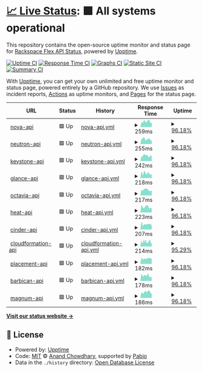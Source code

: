 # [📈 Live Status](https://status.api.dfw3.rackspacecloud.com/): <!--live status--> **🟩 All systems operational**

This repository contains the open-source uptime monitor and status page for [Rackspace Flex API Status](https://status.api.dfw3.rackspacecloud.com/), powered by [Upptime](https://github.com/upptime/upptime).

[![Uptime CI](https://github.com/the2hill/rs-flex-uptime-dfw/workflows/Uptime%20CI/badge.svg)](https://github.com/the2hill/rs-flex-uptime-dfw/actions?query=workflow%3A%22Uptime+CI%22)
[![Response Time CI](https://github.com/the2hill/rs-flex-uptime-dfw/workflows/Response%20Time%20CI/badge.svg)](https://github.com/the2hill/rs-flex-uptime-dfw/actions?query=workflow%3A%22Response+Time+CI%22)
[![Graphs CI](https://github.com/the2hill/rs-flex-uptime-dfw/workflows/Graphs%20CI/badge.svg)](https://github.com/the2hill/rs-flex-uptime-dfw/actions?query=workflow%3A%22Graphs+CI%22)
[![Static Site CI](https://github.com/the2hill/rs-flex-uptime-dfw/workflows/Static%20Site%20CI/badge.svg)](https://github.com/the2hill/rs-flex-uptime-dfw/actions?query=workflow%3A%22Static+Site+CI%22)
[![Summary CI](https://github.com/the2hill/rs-flex-uptime-dfw/workflows/Summary%20CI/badge.svg)](https://github.com/the2hill/rs-flex-uptime-dfw/actions?query=workflow%3A%22Summary+CI%22)

With [Upptime](https://upptime.js.org), you can get your own unlimited and free uptime monitor and status page, powered entirely by a GitHub repository. We use [Issues](https://github.com/the2hill/rs-flex-uptime-dfw/issues) as incident reports, [Actions](https://github.com/the2hill/rs-flex-uptime-dfw/actions) as uptime monitors, and [Pages](https://status.api.dfw3.rackspacecloud.com/) for the status page.

<!--start: status pages-->
<!-- This summary is generated by Upptime (https://github.com/upptime/upptime) -->
<!-- Do not edit this manually, your changes will be overwritten -->
<!-- prettier-ignore -->
| URL | Status | History | Response Time | Uptime |
| --- | ------ | ------- | ------------- | ------ |
| <img alt="" src="https://icons.duckduckgo.com/ip3/nova.api.dfw3.rackspacecloud.com.ico" height="13"> [nova-api](https://nova.api.dfw3.rackspacecloud.com) | 🟩 Up | [nova-api.yml](https://github.com/the2hill/rs-flex-uptime-dfw/commits/HEAD/history/nova-api.yml) | <details><summary><img alt="Response time graph" src="./graphs/nova-api/response-time-week.png" height="20"> 259ms</summary><br><a href="https://status.api.dfw3.rackspacecloud.com/history/nova-api"><img alt="Response time 282" src="https://img.shields.io/endpoint?url=https%3A%2F%2Fraw.githubusercontent.com%2Fthe2hill%2Frs-flex-uptime-dfw%2FHEAD%2Fapi%2Fnova-api%2Fresponse-time.json"></a><br><a href="https://status.api.dfw3.rackspacecloud.com/history/nova-api"><img alt="24-hour response time 262" src="https://img.shields.io/endpoint?url=https%3A%2F%2Fraw.githubusercontent.com%2Fthe2hill%2Frs-flex-uptime-dfw%2FHEAD%2Fapi%2Fnova-api%2Fresponse-time-day.json"></a><br><a href="https://status.api.dfw3.rackspacecloud.com/history/nova-api"><img alt="7-day response time 259" src="https://img.shields.io/endpoint?url=https%3A%2F%2Fraw.githubusercontent.com%2Fthe2hill%2Frs-flex-uptime-dfw%2FHEAD%2Fapi%2Fnova-api%2Fresponse-time-week.json"></a><br><a href="https://status.api.dfw3.rackspacecloud.com/history/nova-api"><img alt="30-day response time 263" src="https://img.shields.io/endpoint?url=https%3A%2F%2Fraw.githubusercontent.com%2Fthe2hill%2Frs-flex-uptime-dfw%2FHEAD%2Fapi%2Fnova-api%2Fresponse-time-month.json"></a><br><a href="https://status.api.dfw3.rackspacecloud.com/history/nova-api"><img alt="1-year response time 282" src="https://img.shields.io/endpoint?url=https%3A%2F%2Fraw.githubusercontent.com%2Fthe2hill%2Frs-flex-uptime-dfw%2FHEAD%2Fapi%2Fnova-api%2Fresponse-time-year.json"></a></details> | <details><summary><a href="https://status.api.dfw3.rackspacecloud.com/history/nova-api">96.18%</a></summary><a href="https://status.api.dfw3.rackspacecloud.com/history/nova-api"><img alt="All-time uptime 99.62%" src="https://img.shields.io/endpoint?url=https%3A%2F%2Fraw.githubusercontent.com%2Fthe2hill%2Frs-flex-uptime-dfw%2FHEAD%2Fapi%2Fnova-api%2Fuptime.json"></a><br><a href="https://status.api.dfw3.rackspacecloud.com/history/nova-api"><img alt="24-hour uptime 100.00%" src="https://img.shields.io/endpoint?url=https%3A%2F%2Fraw.githubusercontent.com%2Fthe2hill%2Frs-flex-uptime-dfw%2FHEAD%2Fapi%2Fnova-api%2Fuptime-day.json"></a><br><a href="https://status.api.dfw3.rackspacecloud.com/history/nova-api"><img alt="7-day uptime 96.18%" src="https://img.shields.io/endpoint?url=https%3A%2F%2Fraw.githubusercontent.com%2Fthe2hill%2Frs-flex-uptime-dfw%2FHEAD%2Fapi%2Fnova-api%2Fuptime-week.json"></a><br><a href="https://status.api.dfw3.rackspacecloud.com/history/nova-api"><img alt="30-day uptime 98.54%" src="https://img.shields.io/endpoint?url=https%3A%2F%2Fraw.githubusercontent.com%2Fthe2hill%2Frs-flex-uptime-dfw%2FHEAD%2Fapi%2Fnova-api%2Fuptime-month.json"></a><br><a href="https://status.api.dfw3.rackspacecloud.com/history/nova-api"><img alt="1-year uptime 99.62%" src="https://img.shields.io/endpoint?url=https%3A%2F%2Fraw.githubusercontent.com%2Fthe2hill%2Frs-flex-uptime-dfw%2FHEAD%2Fapi%2Fnova-api%2Fuptime-year.json"></a></details>
| <img alt="" src="https://icons.duckduckgo.com/ip3/neutron.api.dfw3.rackspacecloud.com.ico" height="13"> [neutron-api](https://neutron.api.dfw3.rackspacecloud.com) | 🟩 Up | [neutron-api.yml](https://github.com/the2hill/rs-flex-uptime-dfw/commits/HEAD/history/neutron-api.yml) | <details><summary><img alt="Response time graph" src="./graphs/neutron-api/response-time-week.png" height="20"> 255ms</summary><br><a href="https://status.api.dfw3.rackspacecloud.com/history/neutron-api"><img alt="Response time 260" src="https://img.shields.io/endpoint?url=https%3A%2F%2Fraw.githubusercontent.com%2Fthe2hill%2Frs-flex-uptime-dfw%2FHEAD%2Fapi%2Fneutron-api%2Fresponse-time.json"></a><br><a href="https://status.api.dfw3.rackspacecloud.com/history/neutron-api"><img alt="24-hour response time 219" src="https://img.shields.io/endpoint?url=https%3A%2F%2Fraw.githubusercontent.com%2Fthe2hill%2Frs-flex-uptime-dfw%2FHEAD%2Fapi%2Fneutron-api%2Fresponse-time-day.json"></a><br><a href="https://status.api.dfw3.rackspacecloud.com/history/neutron-api"><img alt="7-day response time 255" src="https://img.shields.io/endpoint?url=https%3A%2F%2Fraw.githubusercontent.com%2Fthe2hill%2Frs-flex-uptime-dfw%2FHEAD%2Fapi%2Fneutron-api%2Fresponse-time-week.json"></a><br><a href="https://status.api.dfw3.rackspacecloud.com/history/neutron-api"><img alt="30-day response time 240" src="https://img.shields.io/endpoint?url=https%3A%2F%2Fraw.githubusercontent.com%2Fthe2hill%2Frs-flex-uptime-dfw%2FHEAD%2Fapi%2Fneutron-api%2Fresponse-time-month.json"></a><br><a href="https://status.api.dfw3.rackspacecloud.com/history/neutron-api"><img alt="1-year response time 260" src="https://img.shields.io/endpoint?url=https%3A%2F%2Fraw.githubusercontent.com%2Fthe2hill%2Frs-flex-uptime-dfw%2FHEAD%2Fapi%2Fneutron-api%2Fresponse-time-year.json"></a></details> | <details><summary><a href="https://status.api.dfw3.rackspacecloud.com/history/neutron-api">96.18%</a></summary><a href="https://status.api.dfw3.rackspacecloud.com/history/neutron-api"><img alt="All-time uptime 99.66%" src="https://img.shields.io/endpoint?url=https%3A%2F%2Fraw.githubusercontent.com%2Fthe2hill%2Frs-flex-uptime-dfw%2FHEAD%2Fapi%2Fneutron-api%2Fuptime.json"></a><br><a href="https://status.api.dfw3.rackspacecloud.com/history/neutron-api"><img alt="24-hour uptime 100.00%" src="https://img.shields.io/endpoint?url=https%3A%2F%2Fraw.githubusercontent.com%2Fthe2hill%2Frs-flex-uptime-dfw%2FHEAD%2Fapi%2Fneutron-api%2Fuptime-day.json"></a><br><a href="https://status.api.dfw3.rackspacecloud.com/history/neutron-api"><img alt="7-day uptime 96.18%" src="https://img.shields.io/endpoint?url=https%3A%2F%2Fraw.githubusercontent.com%2Fthe2hill%2Frs-flex-uptime-dfw%2FHEAD%2Fapi%2Fneutron-api%2Fuptime-week.json"></a><br><a href="https://status.api.dfw3.rackspacecloud.com/history/neutron-api"><img alt="30-day uptime 99.12%" src="https://img.shields.io/endpoint?url=https%3A%2F%2Fraw.githubusercontent.com%2Fthe2hill%2Frs-flex-uptime-dfw%2FHEAD%2Fapi%2Fneutron-api%2Fuptime-month.json"></a><br><a href="https://status.api.dfw3.rackspacecloud.com/history/neutron-api"><img alt="1-year uptime 99.66%" src="https://img.shields.io/endpoint?url=https%3A%2F%2Fraw.githubusercontent.com%2Fthe2hill%2Frs-flex-uptime-dfw%2FHEAD%2Fapi%2Fneutron-api%2Fuptime-year.json"></a></details>
| <img alt="" src="https://icons.duckduckgo.com/ip3/keystone.api.dfw3.rackspacecloud.com.ico" height="13"> [keystone-api](https://keystone.api.dfw3.rackspacecloud.com/v3) | 🟩 Up | [keystone-api.yml](https://github.com/the2hill/rs-flex-uptime-dfw/commits/HEAD/history/keystone-api.yml) | <details><summary><img alt="Response time graph" src="./graphs/keystone-api/response-time-week.png" height="20"> 242ms</summary><br><a href="https://status.api.dfw3.rackspacecloud.com/history/keystone-api"><img alt="Response time 260" src="https://img.shields.io/endpoint?url=https%3A%2F%2Fraw.githubusercontent.com%2Fthe2hill%2Frs-flex-uptime-dfw%2FHEAD%2Fapi%2Fkeystone-api%2Fresponse-time.json"></a><br><a href="https://status.api.dfw3.rackspacecloud.com/history/keystone-api"><img alt="24-hour response time 239" src="https://img.shields.io/endpoint?url=https%3A%2F%2Fraw.githubusercontent.com%2Fthe2hill%2Frs-flex-uptime-dfw%2FHEAD%2Fapi%2Fkeystone-api%2Fresponse-time-day.json"></a><br><a href="https://status.api.dfw3.rackspacecloud.com/history/keystone-api"><img alt="7-day response time 242" src="https://img.shields.io/endpoint?url=https%3A%2F%2Fraw.githubusercontent.com%2Fthe2hill%2Frs-flex-uptime-dfw%2FHEAD%2Fapi%2Fkeystone-api%2Fresponse-time-week.json"></a><br><a href="https://status.api.dfw3.rackspacecloud.com/history/keystone-api"><img alt="30-day response time 237" src="https://img.shields.io/endpoint?url=https%3A%2F%2Fraw.githubusercontent.com%2Fthe2hill%2Frs-flex-uptime-dfw%2FHEAD%2Fapi%2Fkeystone-api%2Fresponse-time-month.json"></a><br><a href="https://status.api.dfw3.rackspacecloud.com/history/keystone-api"><img alt="1-year response time 260" src="https://img.shields.io/endpoint?url=https%3A%2F%2Fraw.githubusercontent.com%2Fthe2hill%2Frs-flex-uptime-dfw%2FHEAD%2Fapi%2Fkeystone-api%2Fresponse-time-year.json"></a></details> | <details><summary><a href="https://status.api.dfw3.rackspacecloud.com/history/keystone-api">96.18%</a></summary><a href="https://status.api.dfw3.rackspacecloud.com/history/keystone-api"><img alt="All-time uptime 99.77%" src="https://img.shields.io/endpoint?url=https%3A%2F%2Fraw.githubusercontent.com%2Fthe2hill%2Frs-flex-uptime-dfw%2FHEAD%2Fapi%2Fkeystone-api%2Fuptime.json"></a><br><a href="https://status.api.dfw3.rackspacecloud.com/history/keystone-api"><img alt="24-hour uptime 100.00%" src="https://img.shields.io/endpoint?url=https%3A%2F%2Fraw.githubusercontent.com%2Fthe2hill%2Frs-flex-uptime-dfw%2FHEAD%2Fapi%2Fkeystone-api%2Fuptime-day.json"></a><br><a href="https://status.api.dfw3.rackspacecloud.com/history/keystone-api"><img alt="7-day uptime 96.18%" src="https://img.shields.io/endpoint?url=https%3A%2F%2Fraw.githubusercontent.com%2Fthe2hill%2Frs-flex-uptime-dfw%2FHEAD%2Fapi%2Fkeystone-api%2Fuptime-week.json"></a><br><a href="https://status.api.dfw3.rackspacecloud.com/history/keystone-api"><img alt="30-day uptime 99.12%" src="https://img.shields.io/endpoint?url=https%3A%2F%2Fraw.githubusercontent.com%2Fthe2hill%2Frs-flex-uptime-dfw%2FHEAD%2Fapi%2Fkeystone-api%2Fuptime-month.json"></a><br><a href="https://status.api.dfw3.rackspacecloud.com/history/keystone-api"><img alt="1-year uptime 99.77%" src="https://img.shields.io/endpoint?url=https%3A%2F%2Fraw.githubusercontent.com%2Fthe2hill%2Frs-flex-uptime-dfw%2FHEAD%2Fapi%2Fkeystone-api%2Fuptime-year.json"></a></details>
| <img alt="" src="https://icons.duckduckgo.com/ip3/glance.api.dfw3.rackspacecloud.com.ico" height="13"> [glance-api](https://glance.api.dfw3.rackspacecloud.com) | 🟩 Up | [glance-api.yml](https://github.com/the2hill/rs-flex-uptime-dfw/commits/HEAD/history/glance-api.yml) | <details><summary><img alt="Response time graph" src="./graphs/glance-api/response-time-week.png" height="20"> 218ms</summary><br><a href="https://status.api.dfw3.rackspacecloud.com/history/glance-api"><img alt="Response time 262" src="https://img.shields.io/endpoint?url=https%3A%2F%2Fraw.githubusercontent.com%2Fthe2hill%2Frs-flex-uptime-dfw%2FHEAD%2Fapi%2Fglance-api%2Fresponse-time.json"></a><br><a href="https://status.api.dfw3.rackspacecloud.com/history/glance-api"><img alt="24-hour response time 190" src="https://img.shields.io/endpoint?url=https%3A%2F%2Fraw.githubusercontent.com%2Fthe2hill%2Frs-flex-uptime-dfw%2FHEAD%2Fapi%2Fglance-api%2Fresponse-time-day.json"></a><br><a href="https://status.api.dfw3.rackspacecloud.com/history/glance-api"><img alt="7-day response time 218" src="https://img.shields.io/endpoint?url=https%3A%2F%2Fraw.githubusercontent.com%2Fthe2hill%2Frs-flex-uptime-dfw%2FHEAD%2Fapi%2Fglance-api%2Fresponse-time-week.json"></a><br><a href="https://status.api.dfw3.rackspacecloud.com/history/glance-api"><img alt="30-day response time 223" src="https://img.shields.io/endpoint?url=https%3A%2F%2Fraw.githubusercontent.com%2Fthe2hill%2Frs-flex-uptime-dfw%2FHEAD%2Fapi%2Fglance-api%2Fresponse-time-month.json"></a><br><a href="https://status.api.dfw3.rackspacecloud.com/history/glance-api"><img alt="1-year response time 262" src="https://img.shields.io/endpoint?url=https%3A%2F%2Fraw.githubusercontent.com%2Fthe2hill%2Frs-flex-uptime-dfw%2FHEAD%2Fapi%2Fglance-api%2Fresponse-time-year.json"></a></details> | <details><summary><a href="https://status.api.dfw3.rackspacecloud.com/history/glance-api">96.18%</a></summary><a href="https://status.api.dfw3.rackspacecloud.com/history/glance-api"><img alt="All-time uptime 99.75%" src="https://img.shields.io/endpoint?url=https%3A%2F%2Fraw.githubusercontent.com%2Fthe2hill%2Frs-flex-uptime-dfw%2FHEAD%2Fapi%2Fglance-api%2Fuptime.json"></a><br><a href="https://status.api.dfw3.rackspacecloud.com/history/glance-api"><img alt="24-hour uptime 100.00%" src="https://img.shields.io/endpoint?url=https%3A%2F%2Fraw.githubusercontent.com%2Fthe2hill%2Frs-flex-uptime-dfw%2FHEAD%2Fapi%2Fglance-api%2Fuptime-day.json"></a><br><a href="https://status.api.dfw3.rackspacecloud.com/history/glance-api"><img alt="7-day uptime 96.18%" src="https://img.shields.io/endpoint?url=https%3A%2F%2Fraw.githubusercontent.com%2Fthe2hill%2Frs-flex-uptime-dfw%2FHEAD%2Fapi%2Fglance-api%2Fuptime-week.json"></a><br><a href="https://status.api.dfw3.rackspacecloud.com/history/glance-api"><img alt="30-day uptime 99.12%" src="https://img.shields.io/endpoint?url=https%3A%2F%2Fraw.githubusercontent.com%2Fthe2hill%2Frs-flex-uptime-dfw%2FHEAD%2Fapi%2Fglance-api%2Fuptime-month.json"></a><br><a href="https://status.api.dfw3.rackspacecloud.com/history/glance-api"><img alt="1-year uptime 99.75%" src="https://img.shields.io/endpoint?url=https%3A%2F%2Fraw.githubusercontent.com%2Fthe2hill%2Frs-flex-uptime-dfw%2FHEAD%2Fapi%2Fglance-api%2Fuptime-year.json"></a></details>
| <img alt="" src="https://icons.duckduckgo.com/ip3/octavia.api.dfw3.rackspacecloud.com.ico" height="13"> [octavia-api](https://octavia.api.dfw3.rackspacecloud.com) | 🟩 Up | [octavia-api.yml](https://github.com/the2hill/rs-flex-uptime-dfw/commits/HEAD/history/octavia-api.yml) | <details><summary><img alt="Response time graph" src="./graphs/octavia-api/response-time-week.png" height="20"> 217ms</summary><br><a href="https://status.api.dfw3.rackspacecloud.com/history/octavia-api"><img alt="Response time 269" src="https://img.shields.io/endpoint?url=https%3A%2F%2Fraw.githubusercontent.com%2Fthe2hill%2Frs-flex-uptime-dfw%2FHEAD%2Fapi%2Foctavia-api%2Fresponse-time.json"></a><br><a href="https://status.api.dfw3.rackspacecloud.com/history/octavia-api"><img alt="24-hour response time 189" src="https://img.shields.io/endpoint?url=https%3A%2F%2Fraw.githubusercontent.com%2Fthe2hill%2Frs-flex-uptime-dfw%2FHEAD%2Fapi%2Foctavia-api%2Fresponse-time-day.json"></a><br><a href="https://status.api.dfw3.rackspacecloud.com/history/octavia-api"><img alt="7-day response time 217" src="https://img.shields.io/endpoint?url=https%3A%2F%2Fraw.githubusercontent.com%2Fthe2hill%2Frs-flex-uptime-dfw%2FHEAD%2Fapi%2Foctavia-api%2Fresponse-time-week.json"></a><br><a href="https://status.api.dfw3.rackspacecloud.com/history/octavia-api"><img alt="30-day response time 227" src="https://img.shields.io/endpoint?url=https%3A%2F%2Fraw.githubusercontent.com%2Fthe2hill%2Frs-flex-uptime-dfw%2FHEAD%2Fapi%2Foctavia-api%2Fresponse-time-month.json"></a><br><a href="https://status.api.dfw3.rackspacecloud.com/history/octavia-api"><img alt="1-year response time 269" src="https://img.shields.io/endpoint?url=https%3A%2F%2Fraw.githubusercontent.com%2Fthe2hill%2Frs-flex-uptime-dfw%2FHEAD%2Fapi%2Foctavia-api%2Fresponse-time-year.json"></a></details> | <details><summary><a href="https://status.api.dfw3.rackspacecloud.com/history/octavia-api">96.18%</a></summary><a href="https://status.api.dfw3.rackspacecloud.com/history/octavia-api"><img alt="All-time uptime 99.77%" src="https://img.shields.io/endpoint?url=https%3A%2F%2Fraw.githubusercontent.com%2Fthe2hill%2Frs-flex-uptime-dfw%2FHEAD%2Fapi%2Foctavia-api%2Fuptime.json"></a><br><a href="https://status.api.dfw3.rackspacecloud.com/history/octavia-api"><img alt="24-hour uptime 100.00%" src="https://img.shields.io/endpoint?url=https%3A%2F%2Fraw.githubusercontent.com%2Fthe2hill%2Frs-flex-uptime-dfw%2FHEAD%2Fapi%2Foctavia-api%2Fuptime-day.json"></a><br><a href="https://status.api.dfw3.rackspacecloud.com/history/octavia-api"><img alt="7-day uptime 96.18%" src="https://img.shields.io/endpoint?url=https%3A%2F%2Fraw.githubusercontent.com%2Fthe2hill%2Frs-flex-uptime-dfw%2FHEAD%2Fapi%2Foctavia-api%2Fuptime-week.json"></a><br><a href="https://status.api.dfw3.rackspacecloud.com/history/octavia-api"><img alt="30-day uptime 99.12%" src="https://img.shields.io/endpoint?url=https%3A%2F%2Fraw.githubusercontent.com%2Fthe2hill%2Frs-flex-uptime-dfw%2FHEAD%2Fapi%2Foctavia-api%2Fuptime-month.json"></a><br><a href="https://status.api.dfw3.rackspacecloud.com/history/octavia-api"><img alt="1-year uptime 99.77%" src="https://img.shields.io/endpoint?url=https%3A%2F%2Fraw.githubusercontent.com%2Fthe2hill%2Frs-flex-uptime-dfw%2FHEAD%2Fapi%2Foctavia-api%2Fuptime-year.json"></a></details>
| <img alt="" src="https://icons.duckduckgo.com/ip3/heat.api.dfw3.rackspacecloud.com.ico" height="13"> [heat-api](https://heat.api.dfw3.rackspacecloud.com) | 🟩 Up | [heat-api.yml](https://github.com/the2hill/rs-flex-uptime-dfw/commits/HEAD/history/heat-api.yml) | <details><summary><img alt="Response time graph" src="./graphs/heat-api/response-time-week.png" height="20"> 223ms</summary><br><a href="https://status.api.dfw3.rackspacecloud.com/history/heat-api"><img alt="Response time 303" src="https://img.shields.io/endpoint?url=https%3A%2F%2Fraw.githubusercontent.com%2Fthe2hill%2Frs-flex-uptime-dfw%2FHEAD%2Fapi%2Fheat-api%2Fresponse-time.json"></a><br><a href="https://status.api.dfw3.rackspacecloud.com/history/heat-api"><img alt="24-hour response time 216" src="https://img.shields.io/endpoint?url=https%3A%2F%2Fraw.githubusercontent.com%2Fthe2hill%2Frs-flex-uptime-dfw%2FHEAD%2Fapi%2Fheat-api%2Fresponse-time-day.json"></a><br><a href="https://status.api.dfw3.rackspacecloud.com/history/heat-api"><img alt="7-day response time 223" src="https://img.shields.io/endpoint?url=https%3A%2F%2Fraw.githubusercontent.com%2Fthe2hill%2Frs-flex-uptime-dfw%2FHEAD%2Fapi%2Fheat-api%2Fresponse-time-week.json"></a><br><a href="https://status.api.dfw3.rackspacecloud.com/history/heat-api"><img alt="30-day response time 488" src="https://img.shields.io/endpoint?url=https%3A%2F%2Fraw.githubusercontent.com%2Fthe2hill%2Frs-flex-uptime-dfw%2FHEAD%2Fapi%2Fheat-api%2Fresponse-time-month.json"></a><br><a href="https://status.api.dfw3.rackspacecloud.com/history/heat-api"><img alt="1-year response time 303" src="https://img.shields.io/endpoint?url=https%3A%2F%2Fraw.githubusercontent.com%2Fthe2hill%2Frs-flex-uptime-dfw%2FHEAD%2Fapi%2Fheat-api%2Fresponse-time-year.json"></a></details> | <details><summary><a href="https://status.api.dfw3.rackspacecloud.com/history/heat-api">96.18%</a></summary><a href="https://status.api.dfw3.rackspacecloud.com/history/heat-api"><img alt="All-time uptime 99.10%" src="https://img.shields.io/endpoint?url=https%3A%2F%2Fraw.githubusercontent.com%2Fthe2hill%2Frs-flex-uptime-dfw%2FHEAD%2Fapi%2Fheat-api%2Fuptime.json"></a><br><a href="https://status.api.dfw3.rackspacecloud.com/history/heat-api"><img alt="24-hour uptime 100.00%" src="https://img.shields.io/endpoint?url=https%3A%2F%2Fraw.githubusercontent.com%2Fthe2hill%2Frs-flex-uptime-dfw%2FHEAD%2Fapi%2Fheat-api%2Fuptime-day.json"></a><br><a href="https://status.api.dfw3.rackspacecloud.com/history/heat-api"><img alt="7-day uptime 96.18%" src="https://img.shields.io/endpoint?url=https%3A%2F%2Fraw.githubusercontent.com%2Fthe2hill%2Frs-flex-uptime-dfw%2FHEAD%2Fapi%2Fheat-api%2Fuptime-week.json"></a><br><a href="https://status.api.dfw3.rackspacecloud.com/history/heat-api"><img alt="30-day uptime 97.08%" src="https://img.shields.io/endpoint?url=https%3A%2F%2Fraw.githubusercontent.com%2Fthe2hill%2Frs-flex-uptime-dfw%2FHEAD%2Fapi%2Fheat-api%2Fuptime-month.json"></a><br><a href="https://status.api.dfw3.rackspacecloud.com/history/heat-api"><img alt="1-year uptime 99.10%" src="https://img.shields.io/endpoint?url=https%3A%2F%2Fraw.githubusercontent.com%2Fthe2hill%2Frs-flex-uptime-dfw%2FHEAD%2Fapi%2Fheat-api%2Fuptime-year.json"></a></details>
| <img alt="" src="https://icons.duckduckgo.com/ip3/cinder.api.dfw3.rackspacecloud.com.ico" height="13"> [cinder-api](https://cinder.api.dfw3.rackspacecloud.com) | 🟩 Up | [cinder-api.yml](https://github.com/the2hill/rs-flex-uptime-dfw/commits/HEAD/history/cinder-api.yml) | <details><summary><img alt="Response time graph" src="./graphs/cinder-api/response-time-week.png" height="20"> 207ms</summary><br><a href="https://status.api.dfw3.rackspacecloud.com/history/cinder-api"><img alt="Response time 258" src="https://img.shields.io/endpoint?url=https%3A%2F%2Fraw.githubusercontent.com%2Fthe2hill%2Frs-flex-uptime-dfw%2FHEAD%2Fapi%2Fcinder-api%2Fresponse-time.json"></a><br><a href="https://status.api.dfw3.rackspacecloud.com/history/cinder-api"><img alt="24-hour response time 208" src="https://img.shields.io/endpoint?url=https%3A%2F%2Fraw.githubusercontent.com%2Fthe2hill%2Frs-flex-uptime-dfw%2FHEAD%2Fapi%2Fcinder-api%2Fresponse-time-day.json"></a><br><a href="https://status.api.dfw3.rackspacecloud.com/history/cinder-api"><img alt="7-day response time 207" src="https://img.shields.io/endpoint?url=https%3A%2F%2Fraw.githubusercontent.com%2Fthe2hill%2Frs-flex-uptime-dfw%2FHEAD%2Fapi%2Fcinder-api%2Fresponse-time-week.json"></a><br><a href="https://status.api.dfw3.rackspacecloud.com/history/cinder-api"><img alt="30-day response time 199" src="https://img.shields.io/endpoint?url=https%3A%2F%2Fraw.githubusercontent.com%2Fthe2hill%2Frs-flex-uptime-dfw%2FHEAD%2Fapi%2Fcinder-api%2Fresponse-time-month.json"></a><br><a href="https://status.api.dfw3.rackspacecloud.com/history/cinder-api"><img alt="1-year response time 258" src="https://img.shields.io/endpoint?url=https%3A%2F%2Fraw.githubusercontent.com%2Fthe2hill%2Frs-flex-uptime-dfw%2FHEAD%2Fapi%2Fcinder-api%2Fresponse-time-year.json"></a></details> | <details><summary><a href="https://status.api.dfw3.rackspacecloud.com/history/cinder-api">96.18%</a></summary><a href="https://status.api.dfw3.rackspacecloud.com/history/cinder-api"><img alt="All-time uptime 99.77%" src="https://img.shields.io/endpoint?url=https%3A%2F%2Fraw.githubusercontent.com%2Fthe2hill%2Frs-flex-uptime-dfw%2FHEAD%2Fapi%2Fcinder-api%2Fuptime.json"></a><br><a href="https://status.api.dfw3.rackspacecloud.com/history/cinder-api"><img alt="24-hour uptime 100.00%" src="https://img.shields.io/endpoint?url=https%3A%2F%2Fraw.githubusercontent.com%2Fthe2hill%2Frs-flex-uptime-dfw%2FHEAD%2Fapi%2Fcinder-api%2Fuptime-day.json"></a><br><a href="https://status.api.dfw3.rackspacecloud.com/history/cinder-api"><img alt="7-day uptime 96.18%" src="https://img.shields.io/endpoint?url=https%3A%2F%2Fraw.githubusercontent.com%2Fthe2hill%2Frs-flex-uptime-dfw%2FHEAD%2Fapi%2Fcinder-api%2Fuptime-week.json"></a><br><a href="https://status.api.dfw3.rackspacecloud.com/history/cinder-api"><img alt="30-day uptime 99.12%" src="https://img.shields.io/endpoint?url=https%3A%2F%2Fraw.githubusercontent.com%2Fthe2hill%2Frs-flex-uptime-dfw%2FHEAD%2Fapi%2Fcinder-api%2Fuptime-month.json"></a><br><a href="https://status.api.dfw3.rackspacecloud.com/history/cinder-api"><img alt="1-year uptime 99.77%" src="https://img.shields.io/endpoint?url=https%3A%2F%2Fraw.githubusercontent.com%2Fthe2hill%2Frs-flex-uptime-dfw%2FHEAD%2Fapi%2Fcinder-api%2Fuptime-year.json"></a></details>
| <img alt="" src="https://icons.duckduckgo.com/ip3/cloudformation.api.dfw3.rackspacecloud.com.ico" height="13"> [cloudformation-api](https://cloudformation.api.dfw3.rackspacecloud.com) | 🟩 Up | [cloudformation-api.yml](https://github.com/the2hill/rs-flex-uptime-dfw/commits/HEAD/history/cloudformation-api.yml) | <details><summary><img alt="Response time graph" src="./graphs/cloudformation-api/response-time-week.png" height="20"> 214ms</summary><br><a href="https://status.api.dfw3.rackspacecloud.com/history/cloudformation-api"><img alt="Response time 236" src="https://img.shields.io/endpoint?url=https%3A%2F%2Fraw.githubusercontent.com%2Fthe2hill%2Frs-flex-uptime-dfw%2FHEAD%2Fapi%2Fcloudformation-api%2Fresponse-time.json"></a><br><a href="https://status.api.dfw3.rackspacecloud.com/history/cloudformation-api"><img alt="24-hour response time 204" src="https://img.shields.io/endpoint?url=https%3A%2F%2Fraw.githubusercontent.com%2Fthe2hill%2Frs-flex-uptime-dfw%2FHEAD%2Fapi%2Fcloudformation-api%2Fresponse-time-day.json"></a><br><a href="https://status.api.dfw3.rackspacecloud.com/history/cloudformation-api"><img alt="7-day response time 214" src="https://img.shields.io/endpoint?url=https%3A%2F%2Fraw.githubusercontent.com%2Fthe2hill%2Frs-flex-uptime-dfw%2FHEAD%2Fapi%2Fcloudformation-api%2Fresponse-time-week.json"></a><br><a href="https://status.api.dfw3.rackspacecloud.com/history/cloudformation-api"><img alt="30-day response time 206" src="https://img.shields.io/endpoint?url=https%3A%2F%2Fraw.githubusercontent.com%2Fthe2hill%2Frs-flex-uptime-dfw%2FHEAD%2Fapi%2Fcloudformation-api%2Fresponse-time-month.json"></a><br><a href="https://status.api.dfw3.rackspacecloud.com/history/cloudformation-api"><img alt="1-year response time 236" src="https://img.shields.io/endpoint?url=https%3A%2F%2Fraw.githubusercontent.com%2Fthe2hill%2Frs-flex-uptime-dfw%2FHEAD%2Fapi%2Fcloudformation-api%2Fresponse-time-year.json"></a></details> | <details><summary><a href="https://status.api.dfw3.rackspacecloud.com/history/cloudformation-api">95.29%</a></summary><a href="https://status.api.dfw3.rackspacecloud.com/history/cloudformation-api"><img alt="All-time uptime 99.72%" src="https://img.shields.io/endpoint?url=https%3A%2F%2Fraw.githubusercontent.com%2Fthe2hill%2Frs-flex-uptime-dfw%2FHEAD%2Fapi%2Fcloudformation-api%2Fuptime.json"></a><br><a href="https://status.api.dfw3.rackspacecloud.com/history/cloudformation-api"><img alt="24-hour uptime 93.82%" src="https://img.shields.io/endpoint?url=https%3A%2F%2Fraw.githubusercontent.com%2Fthe2hill%2Frs-flex-uptime-dfw%2FHEAD%2Fapi%2Fcloudformation-api%2Fuptime-day.json"></a><br><a href="https://status.api.dfw3.rackspacecloud.com/history/cloudformation-api"><img alt="7-day uptime 95.29%" src="https://img.shields.io/endpoint?url=https%3A%2F%2Fraw.githubusercontent.com%2Fthe2hill%2Frs-flex-uptime-dfw%2FHEAD%2Fapi%2Fcloudformation-api%2Fuptime-week.json"></a><br><a href="https://status.api.dfw3.rackspacecloud.com/history/cloudformation-api"><img alt="30-day uptime 98.92%" src="https://img.shields.io/endpoint?url=https%3A%2F%2Fraw.githubusercontent.com%2Fthe2hill%2Frs-flex-uptime-dfw%2FHEAD%2Fapi%2Fcloudformation-api%2Fuptime-month.json"></a><br><a href="https://status.api.dfw3.rackspacecloud.com/history/cloudformation-api"><img alt="1-year uptime 99.72%" src="https://img.shields.io/endpoint?url=https%3A%2F%2Fraw.githubusercontent.com%2Fthe2hill%2Frs-flex-uptime-dfw%2FHEAD%2Fapi%2Fcloudformation-api%2Fuptime-year.json"></a></details>
| <img alt="" src="https://icons.duckduckgo.com/ip3/placement.api.dfw3.rackspacecloud.com.ico" height="13"> [placement-api](https://placement.api.dfw3.rackspacecloud.com) | 🟩 Up | [placement-api.yml](https://github.com/the2hill/rs-flex-uptime-dfw/commits/HEAD/history/placement-api.yml) | <details><summary><img alt="Response time graph" src="./graphs/placement-api/response-time-week.png" height="20"> 182ms</summary><br><a href="https://status.api.dfw3.rackspacecloud.com/history/placement-api"><img alt="Response time 245" src="https://img.shields.io/endpoint?url=https%3A%2F%2Fraw.githubusercontent.com%2Fthe2hill%2Frs-flex-uptime-dfw%2FHEAD%2Fapi%2Fplacement-api%2Fresponse-time.json"></a><br><a href="https://status.api.dfw3.rackspacecloud.com/history/placement-api"><img alt="24-hour response time 200" src="https://img.shields.io/endpoint?url=https%3A%2F%2Fraw.githubusercontent.com%2Fthe2hill%2Frs-flex-uptime-dfw%2FHEAD%2Fapi%2Fplacement-api%2Fresponse-time-day.json"></a><br><a href="https://status.api.dfw3.rackspacecloud.com/history/placement-api"><img alt="7-day response time 182" src="https://img.shields.io/endpoint?url=https%3A%2F%2Fraw.githubusercontent.com%2Fthe2hill%2Frs-flex-uptime-dfw%2FHEAD%2Fapi%2Fplacement-api%2Fresponse-time-week.json"></a><br><a href="https://status.api.dfw3.rackspacecloud.com/history/placement-api"><img alt="30-day response time 191" src="https://img.shields.io/endpoint?url=https%3A%2F%2Fraw.githubusercontent.com%2Fthe2hill%2Frs-flex-uptime-dfw%2FHEAD%2Fapi%2Fplacement-api%2Fresponse-time-month.json"></a><br><a href="https://status.api.dfw3.rackspacecloud.com/history/placement-api"><img alt="1-year response time 245" src="https://img.shields.io/endpoint?url=https%3A%2F%2Fraw.githubusercontent.com%2Fthe2hill%2Frs-flex-uptime-dfw%2FHEAD%2Fapi%2Fplacement-api%2Fresponse-time-year.json"></a></details> | <details><summary><a href="https://status.api.dfw3.rackspacecloud.com/history/placement-api">96.18%</a></summary><a href="https://status.api.dfw3.rackspacecloud.com/history/placement-api"><img alt="All-time uptime 99.68%" src="https://img.shields.io/endpoint?url=https%3A%2F%2Fraw.githubusercontent.com%2Fthe2hill%2Frs-flex-uptime-dfw%2FHEAD%2Fapi%2Fplacement-api%2Fuptime.json"></a><br><a href="https://status.api.dfw3.rackspacecloud.com/history/placement-api"><img alt="24-hour uptime 100.00%" src="https://img.shields.io/endpoint?url=https%3A%2F%2Fraw.githubusercontent.com%2Fthe2hill%2Frs-flex-uptime-dfw%2FHEAD%2Fapi%2Fplacement-api%2Fuptime-day.json"></a><br><a href="https://status.api.dfw3.rackspacecloud.com/history/placement-api"><img alt="7-day uptime 96.18%" src="https://img.shields.io/endpoint?url=https%3A%2F%2Fraw.githubusercontent.com%2Fthe2hill%2Frs-flex-uptime-dfw%2FHEAD%2Fapi%2Fplacement-api%2Fuptime-week.json"></a><br><a href="https://status.api.dfw3.rackspacecloud.com/history/placement-api"><img alt="30-day uptime 98.74%" src="https://img.shields.io/endpoint?url=https%3A%2F%2Fraw.githubusercontent.com%2Fthe2hill%2Frs-flex-uptime-dfw%2FHEAD%2Fapi%2Fplacement-api%2Fuptime-month.json"></a><br><a href="https://status.api.dfw3.rackspacecloud.com/history/placement-api"><img alt="1-year uptime 99.68%" src="https://img.shields.io/endpoint?url=https%3A%2F%2Fraw.githubusercontent.com%2Fthe2hill%2Frs-flex-uptime-dfw%2FHEAD%2Fapi%2Fplacement-api%2Fuptime-year.json"></a></details>
| <img alt="" src="https://icons.duckduckgo.com/ip3/barbican.api.dfw3.rackspacecloud.com.ico" height="13"> [barbican-api](https://barbican.api.dfw3.rackspacecloud.com) | 🟩 Up | [barbican-api.yml](https://github.com/the2hill/rs-flex-uptime-dfw/commits/HEAD/history/barbican-api.yml) | <details><summary><img alt="Response time graph" src="./graphs/barbican-api/response-time-week.png" height="20"> 178ms</summary><br><a href="https://status.api.dfw3.rackspacecloud.com/history/barbican-api"><img alt="Response time 223" src="https://img.shields.io/endpoint?url=https%3A%2F%2Fraw.githubusercontent.com%2Fthe2hill%2Frs-flex-uptime-dfw%2FHEAD%2Fapi%2Fbarbican-api%2Fresponse-time.json"></a><br><a href="https://status.api.dfw3.rackspacecloud.com/history/barbican-api"><img alt="24-hour response time 168" src="https://img.shields.io/endpoint?url=https%3A%2F%2Fraw.githubusercontent.com%2Fthe2hill%2Frs-flex-uptime-dfw%2FHEAD%2Fapi%2Fbarbican-api%2Fresponse-time-day.json"></a><br><a href="https://status.api.dfw3.rackspacecloud.com/history/barbican-api"><img alt="7-day response time 178" src="https://img.shields.io/endpoint?url=https%3A%2F%2Fraw.githubusercontent.com%2Fthe2hill%2Frs-flex-uptime-dfw%2FHEAD%2Fapi%2Fbarbican-api%2Fresponse-time-week.json"></a><br><a href="https://status.api.dfw3.rackspacecloud.com/history/barbican-api"><img alt="30-day response time 180" src="https://img.shields.io/endpoint?url=https%3A%2F%2Fraw.githubusercontent.com%2Fthe2hill%2Frs-flex-uptime-dfw%2FHEAD%2Fapi%2Fbarbican-api%2Fresponse-time-month.json"></a><br><a href="https://status.api.dfw3.rackspacecloud.com/history/barbican-api"><img alt="1-year response time 223" src="https://img.shields.io/endpoint?url=https%3A%2F%2Fraw.githubusercontent.com%2Fthe2hill%2Frs-flex-uptime-dfw%2FHEAD%2Fapi%2Fbarbican-api%2Fresponse-time-year.json"></a></details> | <details><summary><a href="https://status.api.dfw3.rackspacecloud.com/history/barbican-api">96.18%</a></summary><a href="https://status.api.dfw3.rackspacecloud.com/history/barbican-api"><img alt="All-time uptime 99.77%" src="https://img.shields.io/endpoint?url=https%3A%2F%2Fraw.githubusercontent.com%2Fthe2hill%2Frs-flex-uptime-dfw%2FHEAD%2Fapi%2Fbarbican-api%2Fuptime.json"></a><br><a href="https://status.api.dfw3.rackspacecloud.com/history/barbican-api"><img alt="24-hour uptime 100.00%" src="https://img.shields.io/endpoint?url=https%3A%2F%2Fraw.githubusercontent.com%2Fthe2hill%2Frs-flex-uptime-dfw%2FHEAD%2Fapi%2Fbarbican-api%2Fuptime-day.json"></a><br><a href="https://status.api.dfw3.rackspacecloud.com/history/barbican-api"><img alt="7-day uptime 96.18%" src="https://img.shields.io/endpoint?url=https%3A%2F%2Fraw.githubusercontent.com%2Fthe2hill%2Frs-flex-uptime-dfw%2FHEAD%2Fapi%2Fbarbican-api%2Fuptime-week.json"></a><br><a href="https://status.api.dfw3.rackspacecloud.com/history/barbican-api"><img alt="30-day uptime 99.12%" src="https://img.shields.io/endpoint?url=https%3A%2F%2Fraw.githubusercontent.com%2Fthe2hill%2Frs-flex-uptime-dfw%2FHEAD%2Fapi%2Fbarbican-api%2Fuptime-month.json"></a><br><a href="https://status.api.dfw3.rackspacecloud.com/history/barbican-api"><img alt="1-year uptime 99.77%" src="https://img.shields.io/endpoint?url=https%3A%2F%2Fraw.githubusercontent.com%2Fthe2hill%2Frs-flex-uptime-dfw%2FHEAD%2Fapi%2Fbarbican-api%2Fuptime-year.json"></a></details>
| <img alt="" src="https://icons.duckduckgo.com/ip3/magnum.api.dfw3.rackspacecloud.com.ico" height="13"> [magnum-api](https://magnum.api.dfw3.rackspacecloud.com) | 🟩 Up | [magnum-api.yml](https://github.com/the2hill/rs-flex-uptime-dfw/commits/HEAD/history/magnum-api.yml) | <details><summary><img alt="Response time graph" src="./graphs/magnum-api/response-time-week.png" height="20"> 186ms</summary><br><a href="https://status.api.dfw3.rackspacecloud.com/history/magnum-api"><img alt="Response time 242" src="https://img.shields.io/endpoint?url=https%3A%2F%2Fraw.githubusercontent.com%2Fthe2hill%2Frs-flex-uptime-dfw%2FHEAD%2Fapi%2Fmagnum-api%2Fresponse-time.json"></a><br><a href="https://status.api.dfw3.rackspacecloud.com/history/magnum-api"><img alt="24-hour response time 163" src="https://img.shields.io/endpoint?url=https%3A%2F%2Fraw.githubusercontent.com%2Fthe2hill%2Frs-flex-uptime-dfw%2FHEAD%2Fapi%2Fmagnum-api%2Fresponse-time-day.json"></a><br><a href="https://status.api.dfw3.rackspacecloud.com/history/magnum-api"><img alt="7-day response time 186" src="https://img.shields.io/endpoint?url=https%3A%2F%2Fraw.githubusercontent.com%2Fthe2hill%2Frs-flex-uptime-dfw%2FHEAD%2Fapi%2Fmagnum-api%2Fresponse-time-week.json"></a><br><a href="https://status.api.dfw3.rackspacecloud.com/history/magnum-api"><img alt="30-day response time 192" src="https://img.shields.io/endpoint?url=https%3A%2F%2Fraw.githubusercontent.com%2Fthe2hill%2Frs-flex-uptime-dfw%2FHEAD%2Fapi%2Fmagnum-api%2Fresponse-time-month.json"></a><br><a href="https://status.api.dfw3.rackspacecloud.com/history/magnum-api"><img alt="1-year response time 242" src="https://img.shields.io/endpoint?url=https%3A%2F%2Fraw.githubusercontent.com%2Fthe2hill%2Frs-flex-uptime-dfw%2FHEAD%2Fapi%2Fmagnum-api%2Fresponse-time-year.json"></a></details> | <details><summary><a href="https://status.api.dfw3.rackspacecloud.com/history/magnum-api">96.18%</a></summary><a href="https://status.api.dfw3.rackspacecloud.com/history/magnum-api"><img alt="All-time uptime 99.77%" src="https://img.shields.io/endpoint?url=https%3A%2F%2Fraw.githubusercontent.com%2Fthe2hill%2Frs-flex-uptime-dfw%2FHEAD%2Fapi%2Fmagnum-api%2Fuptime.json"></a><br><a href="https://status.api.dfw3.rackspacecloud.com/history/magnum-api"><img alt="24-hour uptime 100.00%" src="https://img.shields.io/endpoint?url=https%3A%2F%2Fraw.githubusercontent.com%2Fthe2hill%2Frs-flex-uptime-dfw%2FHEAD%2Fapi%2Fmagnum-api%2Fuptime-day.json"></a><br><a href="https://status.api.dfw3.rackspacecloud.com/history/magnum-api"><img alt="7-day uptime 96.18%" src="https://img.shields.io/endpoint?url=https%3A%2F%2Fraw.githubusercontent.com%2Fthe2hill%2Frs-flex-uptime-dfw%2FHEAD%2Fapi%2Fmagnum-api%2Fuptime-week.json"></a><br><a href="https://status.api.dfw3.rackspacecloud.com/history/magnum-api"><img alt="30-day uptime 99.12%" src="https://img.shields.io/endpoint?url=https%3A%2F%2Fraw.githubusercontent.com%2Fthe2hill%2Frs-flex-uptime-dfw%2FHEAD%2Fapi%2Fmagnum-api%2Fuptime-month.json"></a><br><a href="https://status.api.dfw3.rackspacecloud.com/history/magnum-api"><img alt="1-year uptime 99.77%" src="https://img.shields.io/endpoint?url=https%3A%2F%2Fraw.githubusercontent.com%2Fthe2hill%2Frs-flex-uptime-dfw%2FHEAD%2Fapi%2Fmagnum-api%2Fuptime-year.json"></a></details>

<!--end: status pages-->

[**Visit our status website →**](https://status.api.dfw3.rackspacecloud.com/)

## 📄 License

- Powered by: [Upptime](https://github.com/upptime/upptime)
- Code: [MIT](./LICENSE) © [Anand Chowdhary](https://anandchowdhary.com), supported by [Pabio](https://pabio.com)
- Data in the `./history` directory: [Open Database License](https://opendatacommons.org/licenses/odbl/1-0/)
